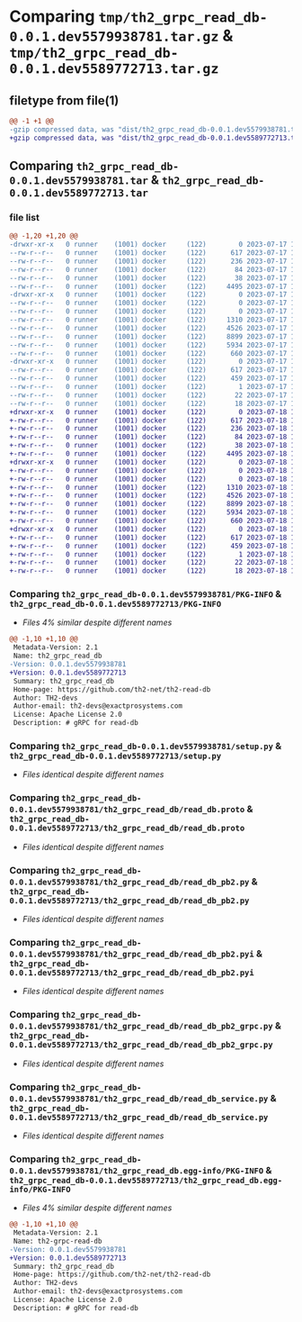# Comparing `tmp/th2_grpc_read_db-0.0.1.dev5579938781.tar.gz` & `tmp/th2_grpc_read_db-0.0.1.dev5589772713.tar.gz`

## filetype from file(1)

```diff
@@ -1 +1 @@
-gzip compressed data, was "dist/th2_grpc_read_db-0.0.1.dev5579938781.tar", last modified: Mon Jul 17 19:49:51 2023, max compression
+gzip compressed data, was "dist/th2_grpc_read_db-0.0.1.dev5589772713.tar", last modified: Tue Jul 18 16:07:37 2023, max compression
```

## Comparing `th2_grpc_read_db-0.0.1.dev5579938781.tar` & `th2_grpc_read_db-0.0.1.dev5589772713.tar`

### file list

```diff
@@ -1,20 +1,20 @@
-drwxr-xr-x   0 runner    (1001) docker     (122)        0 2023-07-17 19:49:51.000000 th2_grpc_read_db-0.0.1.dev5579938781/
--rw-r--r--   0 runner    (1001) docker     (122)      617 2023-07-17 19:49:51.000000 th2_grpc_read_db-0.0.1.dev5579938781/PKG-INFO
--rw-r--r--   0 runner    (1001) docker     (122)      236 2023-07-17 19:48:31.000000 th2_grpc_read_db-0.0.1.dev5579938781/README.md
--rw-r--r--   0 runner    (1001) docker     (122)       84 2023-07-17 19:48:32.000000 th2_grpc_read_db-0.0.1.dev5579938781/package_info.json
--rw-r--r--   0 runner    (1001) docker     (122)       38 2023-07-17 19:49:51.000000 th2_grpc_read_db-0.0.1.dev5579938781/setup.cfg
--rw-r--r--   0 runner    (1001) docker     (122)     4495 2023-07-17 19:48:31.000000 th2_grpc_read_db-0.0.1.dev5579938781/setup.py
-drwxr-xr-x   0 runner    (1001) docker     (122)        0 2023-07-17 19:49:51.000000 th2_grpc_read_db-0.0.1.dev5579938781/th2_grpc_read_db/
--rw-r--r--   0 runner    (1001) docker     (122)        0 2023-07-17 19:49:51.000000 th2_grpc_read_db-0.0.1.dev5579938781/th2_grpc_read_db/__init__.py
--rw-r--r--   0 runner    (1001) docker     (122)        0 2023-07-17 19:49:51.000000 th2_grpc_read_db-0.0.1.dev5579938781/th2_grpc_read_db/py.typed
--rw-r--r--   0 runner    (1001) docker     (122)     1310 2023-07-17 19:48:31.000000 th2_grpc_read_db-0.0.1.dev5579938781/th2_grpc_read_db/read_db.proto
--rw-r--r--   0 runner    (1001) docker     (122)     4526 2023-07-17 19:49:50.000000 th2_grpc_read_db-0.0.1.dev5579938781/th2_grpc_read_db/read_db_pb2.py
--rw-r--r--   0 runner    (1001) docker     (122)     8899 2023-07-17 19:49:50.000000 th2_grpc_read_db-0.0.1.dev5579938781/th2_grpc_read_db/read_db_pb2.pyi
--rw-r--r--   0 runner    (1001) docker     (122)     5934 2023-07-17 19:49:50.000000 th2_grpc_read_db-0.0.1.dev5579938781/th2_grpc_read_db/read_db_pb2_grpc.py
--rw-r--r--   0 runner    (1001) docker     (122)      660 2023-07-17 19:49:24.000000 th2_grpc_read_db-0.0.1.dev5579938781/th2_grpc_read_db/read_db_service.py
-drwxr-xr-x   0 runner    (1001) docker     (122)        0 2023-07-17 19:49:51.000000 th2_grpc_read_db-0.0.1.dev5579938781/th2_grpc_read_db.egg-info/
--rw-r--r--   0 runner    (1001) docker     (122)      617 2023-07-17 19:49:51.000000 th2_grpc_read_db-0.0.1.dev5579938781/th2_grpc_read_db.egg-info/PKG-INFO
--rw-r--r--   0 runner    (1001) docker     (122)      459 2023-07-17 19:49:51.000000 th2_grpc_read_db-0.0.1.dev5579938781/th2_grpc_read_db.egg-info/SOURCES.txt
--rw-r--r--   0 runner    (1001) docker     (122)        1 2023-07-17 19:49:51.000000 th2_grpc_read_db-0.0.1.dev5579938781/th2_grpc_read_db.egg-info/dependency_links.txt
--rw-r--r--   0 runner    (1001) docker     (122)       22 2023-07-17 19:49:51.000000 th2_grpc_read_db-0.0.1.dev5579938781/th2_grpc_read_db.egg-info/requires.txt
--rw-r--r--   0 runner    (1001) docker     (122)       18 2023-07-17 19:49:51.000000 th2_grpc_read_db-0.0.1.dev5579938781/th2_grpc_read_db.egg-info/top_level.txt
+drwxr-xr-x   0 runner    (1001) docker     (122)        0 2023-07-18 16:07:37.000000 th2_grpc_read_db-0.0.1.dev5589772713/
+-rw-r--r--   0 runner    (1001) docker     (122)      617 2023-07-18 16:07:37.000000 th2_grpc_read_db-0.0.1.dev5589772713/PKG-INFO
+-rw-r--r--   0 runner    (1001) docker     (122)      236 2023-07-18 16:06:36.000000 th2_grpc_read_db-0.0.1.dev5589772713/README.md
+-rw-r--r--   0 runner    (1001) docker     (122)       84 2023-07-18 16:06:36.000000 th2_grpc_read_db-0.0.1.dev5589772713/package_info.json
+-rw-r--r--   0 runner    (1001) docker     (122)       38 2023-07-18 16:07:37.000000 th2_grpc_read_db-0.0.1.dev5589772713/setup.cfg
+-rw-r--r--   0 runner    (1001) docker     (122)     4495 2023-07-18 16:06:36.000000 th2_grpc_read_db-0.0.1.dev5589772713/setup.py
+drwxr-xr-x   0 runner    (1001) docker     (122)        0 2023-07-18 16:07:37.000000 th2_grpc_read_db-0.0.1.dev5589772713/th2_grpc_read_db/
+-rw-r--r--   0 runner    (1001) docker     (122)        0 2023-07-18 16:07:37.000000 th2_grpc_read_db-0.0.1.dev5589772713/th2_grpc_read_db/__init__.py
+-rw-r--r--   0 runner    (1001) docker     (122)        0 2023-07-18 16:07:37.000000 th2_grpc_read_db-0.0.1.dev5589772713/th2_grpc_read_db/py.typed
+-rw-r--r--   0 runner    (1001) docker     (122)     1310 2023-07-18 16:06:36.000000 th2_grpc_read_db-0.0.1.dev5589772713/th2_grpc_read_db/read_db.proto
+-rw-r--r--   0 runner    (1001) docker     (122)     4526 2023-07-18 16:07:37.000000 th2_grpc_read_db-0.0.1.dev5589772713/th2_grpc_read_db/read_db_pb2.py
+-rw-r--r--   0 runner    (1001) docker     (122)     8899 2023-07-18 16:07:37.000000 th2_grpc_read_db-0.0.1.dev5589772713/th2_grpc_read_db/read_db_pb2.pyi
+-rw-r--r--   0 runner    (1001) docker     (122)     5934 2023-07-18 16:07:37.000000 th2_grpc_read_db-0.0.1.dev5589772713/th2_grpc_read_db/read_db_pb2_grpc.py
+-rw-r--r--   0 runner    (1001) docker     (122)      660 2023-07-18 16:07:16.000000 th2_grpc_read_db-0.0.1.dev5589772713/th2_grpc_read_db/read_db_service.py
+drwxr-xr-x   0 runner    (1001) docker     (122)        0 2023-07-18 16:07:37.000000 th2_grpc_read_db-0.0.1.dev5589772713/th2_grpc_read_db.egg-info/
+-rw-r--r--   0 runner    (1001) docker     (122)      617 2023-07-18 16:07:37.000000 th2_grpc_read_db-0.0.1.dev5589772713/th2_grpc_read_db.egg-info/PKG-INFO
+-rw-r--r--   0 runner    (1001) docker     (122)      459 2023-07-18 16:07:37.000000 th2_grpc_read_db-0.0.1.dev5589772713/th2_grpc_read_db.egg-info/SOURCES.txt
+-rw-r--r--   0 runner    (1001) docker     (122)        1 2023-07-18 16:07:37.000000 th2_grpc_read_db-0.0.1.dev5589772713/th2_grpc_read_db.egg-info/dependency_links.txt
+-rw-r--r--   0 runner    (1001) docker     (122)       22 2023-07-18 16:07:37.000000 th2_grpc_read_db-0.0.1.dev5589772713/th2_grpc_read_db.egg-info/requires.txt
+-rw-r--r--   0 runner    (1001) docker     (122)       18 2023-07-18 16:07:37.000000 th2_grpc_read_db-0.0.1.dev5589772713/th2_grpc_read_db.egg-info/top_level.txt
```

### Comparing `th2_grpc_read_db-0.0.1.dev5579938781/PKG-INFO` & `th2_grpc_read_db-0.0.1.dev5589772713/PKG-INFO`

 * *Files 4% similar despite different names*

```diff
@@ -1,10 +1,10 @@
 Metadata-Version: 2.1
 Name: th2_grpc_read_db
-Version: 0.0.1.dev5579938781
+Version: 0.0.1.dev5589772713
 Summary: th2_grpc_read_db
 Home-page: https://github.com/th2-net/th2-read-db
 Author: TH2-devs
 Author-email: th2-devs@exactprosystems.com
 License: Apache License 2.0
 Description: # gRPC for read-db
```

### Comparing `th2_grpc_read_db-0.0.1.dev5579938781/setup.py` & `th2_grpc_read_db-0.0.1.dev5589772713/setup.py`

 * *Files identical despite different names*

### Comparing `th2_grpc_read_db-0.0.1.dev5579938781/th2_grpc_read_db/read_db.proto` & `th2_grpc_read_db-0.0.1.dev5589772713/th2_grpc_read_db/read_db.proto`

 * *Files identical despite different names*

### Comparing `th2_grpc_read_db-0.0.1.dev5579938781/th2_grpc_read_db/read_db_pb2.py` & `th2_grpc_read_db-0.0.1.dev5589772713/th2_grpc_read_db/read_db_pb2.py`

 * *Files identical despite different names*

### Comparing `th2_grpc_read_db-0.0.1.dev5579938781/th2_grpc_read_db/read_db_pb2.pyi` & `th2_grpc_read_db-0.0.1.dev5589772713/th2_grpc_read_db/read_db_pb2.pyi`

 * *Files identical despite different names*

### Comparing `th2_grpc_read_db-0.0.1.dev5579938781/th2_grpc_read_db/read_db_pb2_grpc.py` & `th2_grpc_read_db-0.0.1.dev5589772713/th2_grpc_read_db/read_db_pb2_grpc.py`

 * *Files identical despite different names*

### Comparing `th2_grpc_read_db-0.0.1.dev5579938781/th2_grpc_read_db/read_db_service.py` & `th2_grpc_read_db-0.0.1.dev5589772713/th2_grpc_read_db/read_db_service.py`

 * *Files identical despite different names*

### Comparing `th2_grpc_read_db-0.0.1.dev5579938781/th2_grpc_read_db.egg-info/PKG-INFO` & `th2_grpc_read_db-0.0.1.dev5589772713/th2_grpc_read_db.egg-info/PKG-INFO`

 * *Files 4% similar despite different names*

```diff
@@ -1,10 +1,10 @@
 Metadata-Version: 2.1
 Name: th2-grpc-read-db
-Version: 0.0.1.dev5579938781
+Version: 0.0.1.dev5589772713
 Summary: th2_grpc_read_db
 Home-page: https://github.com/th2-net/th2-read-db
 Author: TH2-devs
 Author-email: th2-devs@exactprosystems.com
 License: Apache License 2.0
 Description: # gRPC for read-db
```

